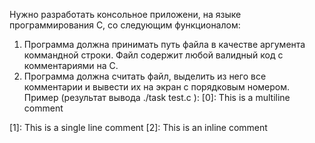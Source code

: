 Нужно разработать консольное приложени, на языке программирования C, со следующим функционалом:
1. Программа должна принимать путь файла в качестве аргумента коммандной
строки. Файл содержит любой валидный код с комментариями на С.
2. Программа должна считать файл, выделить из него все комментарии и вывести
их на экран с порядковым номером.
Пример (результат вывода ./task test.c ):
[0]:
This is a
multiline comment

[1]: This is a single line comment
[2]: This is an inline comment
